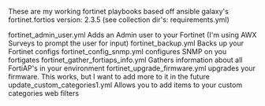These are my working fortinet playbooks based off ansible galaxy's fortinet.fortios version: 2.3.5 (see collection dir's: requirements.yml)

fortinet_admin_user.yml Adds an Admin user to your Fortinet (I'm using AWX Surveys to prompt the user for input)
fortinet_backup.yml Backs up your Fortinet configs
fortinet_config_snmp.yml configures SNMP on you fortigates
fortinet_gather_fortiaps_info.yml Gathers information about all FortiAP's in your environment
fortinet_upgrade_firmware.yml upgrades your firmware. This works, but I want to add more to it in the future
update_custom_categories1.yml Allows you to add items to your custom categories web filters





